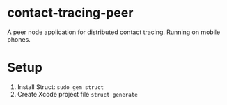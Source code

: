 # contact-tracing-peer
A peer node application for distributed contact tracing. Running on mobile phones.

# Setup
1. Install Struct: `sudo gem struct`
2. Create Xcode project file `struct generate`
